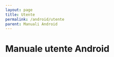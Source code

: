 ```yaml
---
layout: page
title: Utente
permalink: /android/utente
parent: Manuali Android
---
```


# Manuale utente Android
